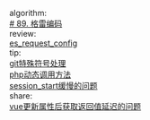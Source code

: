 

algorithm:   
[# 89. 格雷编码](/algorithm/arts_week35_20200727/Solution.php)  
review:     
[es_request_config](/review/arts_week35_20200727/es_request_config.md)  
tip:  
[git特殊符号处理](/tip/arts_week35_20200727/git特殊符号处理.md)  
[php动态调用方法](/tip/arts_week35_20200727/php动态调用方法.md)  
[session_start缓慢的问题](/tip/arts_week35_20200727/session_start缓慢的问题.md)  
share:   
[vue更新属性后获取返回值延迟的问题](/share/arts_week35_20200727/vue更新属性后获取返回值延迟的问题.md)   
